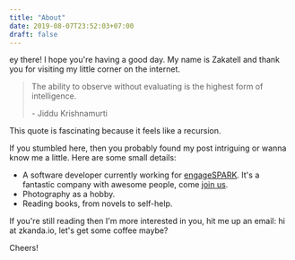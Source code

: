 ```yaml
---
title: "About"
date: 2019-08-07T23:52:03+07:00
draft: false
---
```


ey there! I hope you're having a good day. My name is Zakatell and thank you for visiting my little corner on the internet.

> The ability to observe without evaluating is the highest form of intelligence.
> 
> \- Jiddu Krishnamurti

This quote is fascinating because it feels like a recursion.

If you stumbled here, then you probably found my post intriguing or wanna know me a little. Here are some small details:

* A software developer currently working for [engageSPARK](https://www.engagespark.com). It's a fantastic company with awesome people, come [join us](https://www.engagespark.com/careers).
* Photography as a hobby.
* Reading books, from novels to self-help.

If you're still reading then I'm more interested in you, hit me up an email: hi at zkanda.io, let's get some coffee maybe?

Cheers!
